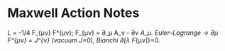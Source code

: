 
# Maxwell Action Notes

L = -1/4 F_{μν} F^{μν};  F_{μν} = ∂_μ A_ν - ∂_ν A_μ.
Euler–Lagrange → ∂_μ F^{μν} = J^{ν} (vacuum J=0), Bianchi ∂_[λ F_{μν]}=0.
